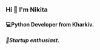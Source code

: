 ### Hi 👋 I'm Nikita
#### 💻Python Developer from Kharkiv. 
##### 📌Startup enthusiast. 
<!--
**R0ixy/R0ixy** is a ✨ _special_ ✨ repository because its `README.md` (this file) appears on your GitHub profile.

Here are some ideas to get you started:


- 🎓I’m currently learning Django Rest Framework / Fast API
- 💬 Ready to collaborate on startups and open source projects. 




- 🔭 I’m currently working on ...
- 🌱 I’m currently learning ...
- 👯 I’m looking to collaborate on ...
- 🤔 I’m looking for help with ...
- 💬 Ask me about ...
- 📫 How to reach me: ...
- 😄 Pronouns: ...
- ⚡ Fun fact: ...


> I could either watch it happen or be a part of it. 
> --Elon Musk


![visitors](https://visitor-badge.glitch.me/badge?page_id=r0ixy&left_color=green&right_color=blue)
